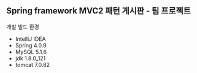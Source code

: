 ## Spring framework MVC2 패턴 게시판 - 팀 프로젝트

개발 빌드 환경
- IntelliJ IDEA
- Spring 4.0.9
- MySQL 5.1.6
- jdk 1.8.0_121
- tomcat 7.0.82
